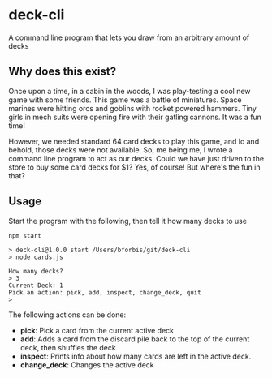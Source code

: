# deck-cli
A command line program that lets you draw from an arbitrary amount of decks

## Why does this exist?

Once upon a time, in a cabin in the woods, I was play-testing a cool new game with some friends.
This game was a battle of miniatures.
Space marines were hitting orcs and goblins with rocket powered hammers.
Tiny girls in mech suits were opening fire with their gatling cannons.
It was a fun time!

However, we needed standard 64 card decks to play this game, and lo and behold, those decks were not available.
So, me being me, I wrote a command line program to act as our decks.
Could we have just driven to the store to buy some card decks for $1?
Yes, of course! But where's the fun in that?

## Usage
Start the program with the following, then tell it how many decks to use
```
npm start

> deck-cli@1.0.0 start /Users/bforbis/git/deck-cli
> node cards.js

How many decks?
> 3
Current Deck: 1
Pick an action: pick, add, inspect, change_deck, quit
> 
```
The following actions can be done:

- **pick**: Pick a card from the current active deck
- **add**: Adds a card from the discard pile back to the top of the current deck, then shuffles the deck
- **inspect**: Prints info about how many cards are left in the active deck.
- **change_deck**: Changes the active deck
